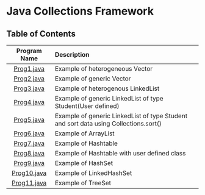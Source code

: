 # Java Collections Framework

## Table of Contents

| Program Name                     | Description                          |
| :-----------------------------:  | :--------------------------------    |
|[Prog1.java](Prog1.java)  |Example of heterogeneous Vector|
|[Prog2.java](Prog2.java)  |Example of generic Vector|
|[Prog3.java](Prog3.java)  |Example of heterogenous LinkedList|
|[Prog4.java](Prog4.java)  |Example of generic LinkedList of type Student(User defined)|
|[Prog5.java](Prog5.java)  |Example of generic LinkedList of type Student and sort data using Collections.sort()|
|[Prog6.java](Prog6.java)  |Example of ArrayList|
|[Prog7.java](Prog7.java)  |Example of Hashtable|
|[Prog8.java](Prog8.java)  |Example of Hashtable with user defined class|
|[Prog9.java](Prog9.java)  |Example of HashSet|
|[Prog10.java](Prog10.java)  |Example of LinkedHashSet|
|[Prog11.java](Prog11.java)  |Example of TreeSet|


